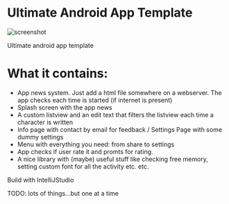 Ultimate Android App Template
==========================

![screenshot](https://raw.githubusercontent.com/AndreiD/UltimateAndroidAppTemplate/master/device-2014-08-25-125839.png?raw=true "Screenshot")

Ultimate android app template

<h1>What it contains:</h1>

- App news system. Just add a html file somewhere on a webserver. The app checks each time is started (if internet is present)
- Splash screen with the app news
- A custom listview and an edit text that filters the listview each time a character is written
- Info page with contact by email for feedback / Settings Page with some dummy settings
- Menu with everything you need: from share to settings 
- App checks if user rate it and promts for rating.
- A nice library with (maybe) useful stuff like checking free memory, setting custom font for all the activity etc. etc.

Build with IntelliJStudio


TODO: lots of things...but one at a time


